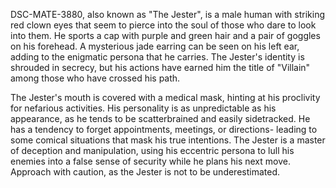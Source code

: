 DSC-MATE-3880, also known as "The Jester", is a male human with striking red clown eyes that seem to pierce into the soul of those who dare to look into them. He sports a cap with purple and green hair and a pair of goggles on his forehead. A mysterious jade earring can be seen on his left ear, adding to the enigmatic persona that he carries. The Jester's identity is shrouded in secrecy, but his actions have earned him the title of "Villain" among those who have crossed his path. 

The Jester's mouth is covered with a medical mask, hinting at his proclivity for nefarious activities. His personality is as unpredictable as his appearance, as he tends to be scatterbrained and easily sidetracked. He has a tendency to forget appointments, meetings, or directions- leading to some comical situations that mask his true intentions. The Jester is a master of deception and manipulation, using his eccentric persona to lull his enemies into a false sense of security while he plans his next move. Approach with caution, as the Jester is not to be underestimated.